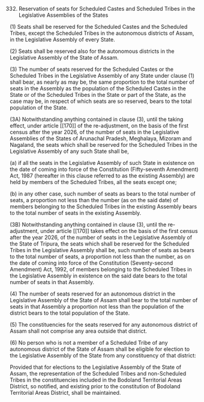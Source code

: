 332. Reservation of seats for Scheduled Castes and Scheduled Tribes in the Legislative Assemblies of the States

(1) Seats shall be reserved for the Scheduled Castes and the Scheduled Tribes, except the Scheduled Tribes in the autonomous districts of Assam, in the Legislative Assembly of every State.

(2) Seats shall be reserved also for the autonomous districts in the Legislative Assembly of the State of Assam.

(3) The number of seats reserved for the Scheduled Castes or the Scheduled Tribes in the Legislative Assembly of any State under clause (1) shall bear, as nearly as may be, the same proportion to the total number of seats in the Assembly as the population of the Scheduled Castes in the State or of the Scheduled Tribes in the State or part of the State, as the case may be, in respect of which seats are so reserved, bears to the total population of the State.

(3A) Notwithstanding anything contained in clause (3), until the taking effect, under article [[170]]  of the re-adjustment, on the basis of the first census after the year 2026, of the number of seats in the Legislative Assemblies of the States of Arunachal Pradesh, Meghalaya, Mizoram and Nagaland, the seats which shall be reserved for the Scheduled Tribes in the Legislative Assembly of any such State shall be,

(a) if all the seats in the Legislative Assembly of such State in existence on the date of coming into force of the Constitution (Fifty-seventh Amendment) Act, 1987 (hereafter in this clause referred to as the existing Assembly) are held by members of the Scheduled Tribes, all the seats except one;

(b) in any other case, such number of seats as bears to the total number of seats, a proportion not less than the number (as on the said date) of members belonging to the Scheduled Tribes in the existing Assembly bears to the total number of seats in the existing Assembly.

(3B) Notwithstanding anything contained in clause (3), until the re-adjustment, under article [[170]]  takes effect on the basis of the first census after the year 2026, of the number of seats in the Legislative Assembly of the State of Tripura, the seats which shall be reserved for the Scheduled Tribes in the Legislative Assembly shall be, such number of seats as bears to the total number of seats, a proportion not less than the number, as on the date of coming into force of the Constitution (Seventy-second Amendment) Act, 1992, of members belonging to the Scheduled Tribes in the Legislative Assembly in existence on the said date bears to the total number of seats in that Assembly.

(4) The number of seats reserved for an autonomous district in the Legislative Assembly of the State of Assam shall bear to the total number of seats in that Assembly a proportion not less than the population of the district bears to the total population of the State.

(5) The constituencies for the seats reserved for any autonomous district of Assam shall not comprise any area outside that district.

(6) No person who is not a member of a Scheduled Tribe of any autonomous district of the State of Assam shall be eligible for election to the Legislative Assembly of the State from any constituency of that district:

Provided that for elections to the Legislative Assembly of the State of Assam, the representation of the Scheduled Tribes and non-Scheduled Tribes in the constituencies included in the Bodoland Territorial Areas District, so notified, and existing prior to the constitution of Bodoland Territorial Areas District, shall be maintained.

